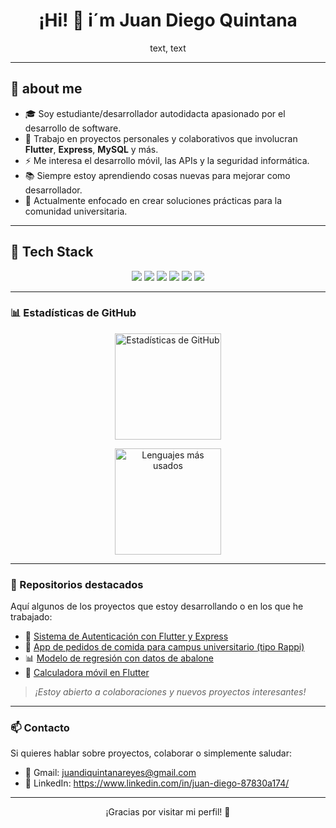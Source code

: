 <h1 align="center">¡Hi! 👋 i´m Juan Diego Quintana</h1>

<p align="center">
text, text
</p>

---

<h2 aling"left> 🚀  about me</h2>

- 🎓 Soy estudiante/desarrollador autodidacta apasionado por el desarrollo de software.
- 💼 Trabajo en proyectos personales y colaborativos que involucran **Flutter**, **Express**, **MySQL** y más.
- ⚡ Me interesa el desarrollo móvil, las APIs y la seguridad informática.
- 📚 Siempre estoy aprendiendo cosas nuevas para mejorar como desarrollador.
- 🧠 Actualmente enfocado en crear soluciones prácticas para la comunidad universitaria.

---

<h2 align="left">🔧 Tech Stack</h2>
<p align="center">
  <img src="https://img.shields.io/badge/Dart-0175C2?style=for-the-badge&logo=dart&logoColor=white" />
  <img src="https://img.shields.io/badge/Flutter-02569B?style=for-the-badge&logo=flutter&logoColor=white" />
  <img src="https://img.shields.io/badge/Node.js-339933?style=for-the-badge&logo=node-dot-js&logoColor=white" />
  <img src="https://img.shields.io/badge/Express.js-000000?style=for-the-badge&logo=express&logoColor=white" />
  <img src="https://img.shields.io/badge/MySQL-00758F?style=for-the-badge&logo=mysql&logoColor=white" />
  <img src="https://img.shields.io/badge/Git-F05032?style=for-the-badge&logo=git&logoColor=white" />
</p>

---


### 📊 Estadísticas de GitHub

<div align="center">

  <!-- Stats de actividad -->
  <img 
    src="https://github-readme-stats.vercel.app/api?username=Kintanuki&show_icons=true&include_all_commits=true&count_private=true&theme=dracula&hide_border=false" 
    height="170" 
    alt="Estadísticas de GitHub" 
  />

  <!-- Lenguajes más usados -->
  <img 
    src="https://github-readme-stats.vercel.app/api/top-langs?username=Kintanuki&layout=compact&langs_count=6&theme=dracula&hide_border=false" 
    height="170" 
    alt="Lenguajes más usados" 
  />

</div>

---




### 📌 Repositorios destacados

Aquí algunos de los proyectos que estoy desarrollando o en los que he trabajado:

- 🔐 [Sistema de Autenticación con Flutter y Express](https://github.com/Kintanuki/flutter-auth-api)
- 🍔 [App de pedidos de comida para campus universitario (tipo Rappi)](https://github.com/Kintanuki/app-comida-campus)
- 📊 [Modelo de regresión con datos de abalone](https://github.com/Kintanuki/regresion-abalone)
- 🧮 [Calculadora móvil en Flutter](https://github.com/Kintanuki/calculadora-flutter)

> *¡Estoy abierto a colaboraciones y nuevos proyectos interesantes!*

---

### 📫 Contacto

Si quieres hablar sobre proyectos, colaborar o simplemente saludar:

- 💌 Gmail: juandiquintanareyes@gmail.com
- 💼 LinkedIn: https://www.linkedin.com/in/juan-diego-87830a174/

---

<p align="center">
  ¡Gracias por visitar mi perfil! 🌟
</p>
